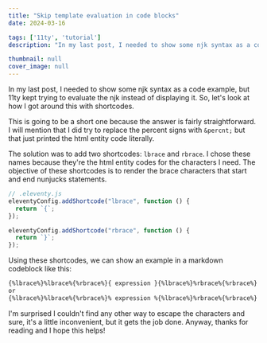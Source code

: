 ```yaml
---
title: "Skip template evaluation in code blocks"
date: 2024-03-16

tags: ['11ty', 'tutorial']
description: "In my last post, I needed to show some njk syntax as a code example, but 11ty kept trying to evaluate the njk instead of displaying it. In this post, I'll show how I got around this with shortcodes"

thumbnail: null
cover_image: null
---
```


In my last post, I needed to show some njk syntax as a code example, but 11ty kept trying to evaluate the njk instead of displaying it. So, let's look at how I got around this with shortcodes.

This is going to be a short one because the answer is fairly straightforward. I will mention that I did try to replace the percent signs with `&percnt;` but that just printed the html entity code literally.

The solution was to add two shortcodes: `lbrace` and `rbrace`. I chose these names because they're the html entity codes for the characters I need. The objective of these shortcodes is to render the brace characters that start and end nunjucks statements.

```js
// .eleventy.js
eleventyConfig.addShortcode("lbrace", function () {
  return `{`;
});

eleventyConfig.addShortcode("rbrace", function () {
  return `}`;
});
```

Using these shortcodes, we can show an example in a markdown codeblock like this:

```md
{%lbrace%}%lbrace%{%rbrace%}{ expression }{%lbrace%}%rbrace%{%rbrace%}
or
{%lbrace%}%lbrace%{%rbrace%}% expression %{%lbrace%}%rbrace%{%rbrace%}
```

I'm surprised I couldn't find any other way to escape the characters and sure, it's a little inconvenient, but it gets the job done. Anyway, thanks for reading and I hope this helps!
